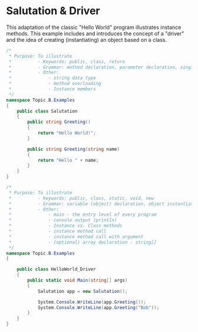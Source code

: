 ---
---
# Salutation & Driver

This adaptation of the classic "Hello World" program illustrates instance methods. This example includes and introduces the concept of a "driver" and the idea of creating (instantiating) an object based on a class.

```csharp
/*
 * Purpose: To illustrate 
 *          - Keywords: public, class, return
 *          - Grammar: method declaration, parameter declaration, single line comments
 *          - Other:
 *              - string data type
 *              - method overloading
 *              - Instance members
 */
namespace Topic.B.Examples
{
    public class Salutation
    {
        public string Greeting()
        {
            return "Hello World!";
        }

        public string Greeting(string name)
        {
            return "Hello " + name;
        }
    }
}
```

```csharp
/*
 * Purpose: To illustrate 
 *          - Keywords: public, class, static, void, new
 *          - Grammar: variable (object) declaration, object instantiation, method declaration, method call, multi-line comments
 *          - Other:
 *              - main - the entry level of every program
 *              - console output (println)
 *              - Instance vs. Class methods
 *              - instance method call
 *              - instance method call with argument
 *              - (optional) array declaration - string[]
 */
namespace Topic.B.Examples
{

    public class HelloWorld_Driver
    {
        public static void Main(string[] args)
        {
            Salutation app = new Salutation();

            System.Console.WriteLine(app.Greeting());
            System.Console.WriteLine(app.Greeting("Bob"));
        }
    }
}
```
